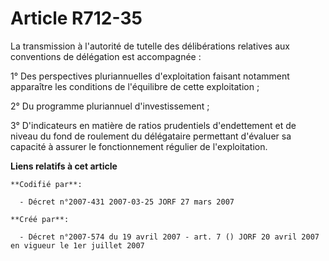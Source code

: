 # Article R712-35

La transmission à l'autorité de tutelle des délibérations relatives aux conventions de délégation est accompagnée :

1° Des perspectives pluriannuelles d'exploitation faisant notamment apparaître les conditions de l'équilibre de cette
exploitation ;

2° Du programme pluriannuel d'investissement ;

3° D'indicateurs en matière de ratios prudentiels d'endettement et de niveau du fond de roulement du délégataire permettant
d'évaluer sa capacité à assurer le fonctionnement régulier de l'exploitation.

**Liens relatifs à cet article**

	**Codifié par**:

	  - Décret n°2007-431 2007-03-25 JORF 27 mars 2007

	**Créé par**:

	  - Décret n°2007-574 du 19 avril 2007 - art. 7 () JORF 20 avril 2007 en vigueur le 1er juillet 2007
